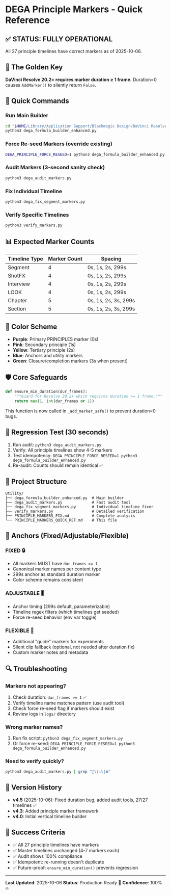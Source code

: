 # DEGA Principle Markers - Quick Reference

## ✅ STATUS: FULLY OPERATIONAL

All 27 principle timelines have correct markers as of 2025-10-06.

## 🔑 The Golden Key

**DaVinci Resolve 20.2+ requires marker duration ≥ 1 frame.**
Duration=0 causes `AddMarker()` to silently return `False`.

## 🚀 Quick Commands

### Run Main Builder
```bash
cd "$HOME/Library/Application Support/Blackmagic Design/DaVinci Resolve/Fusion/Scripts/Utility"
python3 dega_formula_builder_enhanced.py
```

### Force Re-seed Markers (override existing)
```bash
DEGA_PRINCIPLE_FORCE_RESEED=1 python3 dega_formula_builder_enhanced.py
```

### Audit Markers (3-second sanity check)
```bash
python3 dega_audit_markers.py
```

### Fix Individual Timeline
```bash
python3 dega_fix_segment_markers.py
```

### Verify Specific Timelines
```bash
python3 verify_markers.py
```

## 📊 Expected Marker Counts

| Timeline Type | Marker Count | Spacing |
|--------------|-------------|---------|
| Segment      | 4           | 0s, 1s, 2s, 299s |
| ShotFX       | 4           | 0s, 1s, 2s, 299s |
| Interview    | 4           | 0s, 1s, 2s, 299s |
| LOOK         | 4           | 0s, 1s, 2s, 299s |
| Chapter      | 5           | 0s, 1s, 2s, 3s, 299s |
| Section      | 5           | 0s, 1s, 2s, 3s, 299s |

## 🎨 Color Scheme

- **Purple**: Primary PRINCIPLES marker (0s)
- **Pink**: Secondary principle (1s)
- **Yellow**: Tertiary principle (2s)
- **Blue**: Anchors and utility markers
- **Green**: Closure/completion markers (3s when present)

## 🛡️ Core Safeguards

```python
def ensure_min_duration(dur_frames):
    """Guard for Resolve 20.2+ which requires duration >= 1 frame."""
    return max(1, int(dur_frames or 1))
```

This function is now called in `_add_marker_safe()` to prevent duration=0 bugs.

## 🧪 Regression Test (30 seconds)

1. Run audit: `python3 dega_audit_markers.py`
2. Verify: All principle timelines show 4-5 markers
3. Test idempotency: `DEGA_PRINCIPLE_FORCE_RESEED=1 python3 dega_formula_builder_enhanced.py`
4. Re-audit: Counts should remain identical ✅

## 📁 Project Structure

```
Utility/
├── dega_formula_builder_enhanced.py  # Main builder
├── dega_audit_markers.py             # Fast audit tool
├── dega_fix_segment_markers.py       # Individual timeline fixer
├── verify_markers.py                 # Detailed verification
├── PRINCIPLE_MARKERS_FIX.md          # Complete analysis
└── PRINCIPLE_MARKERS_QUICK_REF.md    # This file
```

## 🎯 Anchors (Fixed/Adjustable/Flexible)

### FIXED 🔒
- All markers MUST have `dur_frames >= 1`
- Canonical marker names per content type
- 299s anchor as standard duration marker
- Color scheme remains consistent

### ADJUSTABLE 🎚️
- Anchor timing (299s default, parameterizable)
- Timeline regex filters (which timelines get seeded)
- Force re-seed behavior (env var toggle)

### FLEXIBLE 🌊
- Additional "guide" markers for experiments
- Silent clip fallback (optional, not needed after duration fix)
- Custom marker notes and metadata

## 🔍 Troubleshooting

### Markers not appearing?
1. Check duration: `dur_frames >= 1` ✅
2. Verify timeline name matches pattern (use audit tool)
3. Check force re-seed flag if markers should exist
4. Review logs in `logs/` directory

### Wrong marker names?
1. Run fix script: `python3 dega_fix_segment_markers.py`
2. Or force re-seed: `DEGA_PRINCIPLE_FORCE_RESEED=1 python3 dega_formula_builder_enhanced.py`

### Need to verify quickly?
```bash
python3 dega_audit_markers.py | grep "🎉\|⚠️\|❌"
```

## 📝 Version History

- **v4.5** (2025-10-06): Fixed duration bug, added audit tools, 27/27 timelines ✅
- **v4.3**: Added principle marker framework
- **v4.0**: Initial vertical timeline builder

## 🎉 Success Criteria

- ✅ All 27 principle timelines have markers
- ✅ Master timelines unchanged (4-7 markers each)
- ✅ Audit shows 100% compliance
- ✅ Idempotent: re-running doesn't duplicate
- ✅ Future-proof: `ensure_min_duration()` prevents regression

---

**Last Updated**: 2025-10-06
**Status**: Production Ready 🚀
**Confidence**: 100% 🔥
